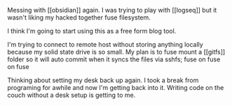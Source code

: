 Messing with [[obsidian]] again. I was trying to play with [[logseq]] but it wasn't liking my hacked together fuse filesystem.

I think I'm going to start using this as a free form blog tool. 

I'm trying to connect to remote host without storing anything locally because my solid state drive is so small. My plan is to fuse mount a [[gitfs]] folder so it will auto commit when it syncs the files via sshfs; fuse on fuse on fuse

Thinking about setting my desk back up again. I took a break from programing for awhile and now I'm getting back into it. Writing code on the couch without a desk setup is getting to me.